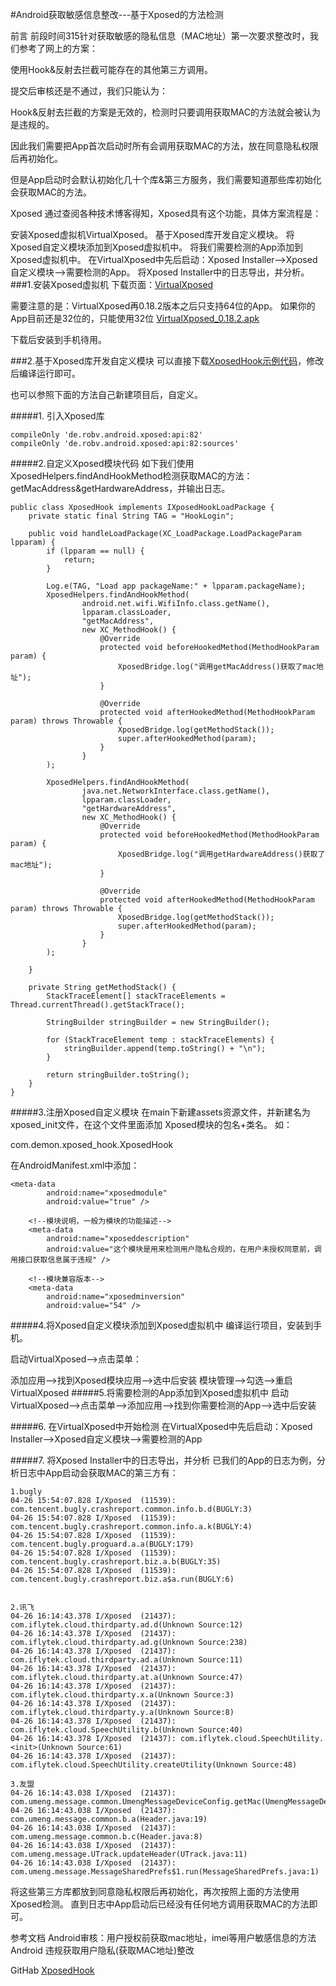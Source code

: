#Android获取敏感信息整改---基于Xposed的方法检测

前言
前段时间315针对获取敏感的隐私信息（MAC地址）第一次要求整改时，我们参考了网上的方案：

使用Hook&反射去拦截可能存在的其他第三方调用。

提交后审核还是不通过，我们只能认为：

Hook&反射去拦截的方案是无效的，检测时只要调用获取MAC的方法就会被认为是违规的。

因此我们需要把App首次启动时所有会调用获取MAC的方法，放在同意隐私权限后再初始化。

但是App启动时会默认初始化几十个库&第三方服务，我们需要知道那些库初始化会获取MAC的方法。

Xposed
通过查阅各种技术博客得知，Xposed具有这个功能，具体方案流程是：

安装Xposed虚拟机VirtualXposed。
基于Xposed库开发自定义模块。
将Xposed自定义模块添加到Xposed虚拟机中。
将我们需要检测的App添加到Xposed虚拟机中。
在VirtualXposed中先后启动：Xposed Installer—>Xposed自定义模块—>需要检测的App。
将Xposed Installer中的日志导出，并分析。
###1.安装Xposed虚拟机
下载页面：[VirtualXposed](https://github.com/android-hacker/VirtualXposed/releases)

需要注意的是：VirtualXposed再0.18.2版本之后只支持64位的App。
如果你的App目前还是32位的，只能使用32位 [VirtualXposed_0.18.2.apk](https://github.com/android-hacker/VirtualXposed/releases/download/0.18.2/VirtualXposed_0.18.2.apk)

下载后安装到手机待用。

###2.基于Xposed库开发自定义模块
可以直接下载[XposedHook示例代码](https://github.com/DeMonDemoSpace/XposedHook)，修改后编译运行即可。

也可以参照下面的方法自己新建项目后，自定义。

#####1. 引入Xposed库


    compileOnly 'de.robv.android.xposed:api:82'
    compileOnly 'de.robv.android.xposed:api:82:sources'

#####2.自定义Xposed模块代码
如下我们使用XposedHelpers.findAndHookMethod检测获取MAC的方法：getMacAddress&getHardwareAddress，并输出日志。

    

    public class XposedHook implements IXposedHookLoadPackage {
        private static final String TAG = "HookLogin";
    
        public void handleLoadPackage(XC_LoadPackage.LoadPackageParam lpparam) {
            if (lpparam == null) {
                return;
            }
    
            Log.e(TAG, "Load app packageName:" + lpparam.packageName);
            XposedHelpers.findAndHookMethod(
                    android.net.wifi.WifiInfo.class.getName(),
                    lpparam.classLoader,
                    "getMacAddress",
                    new XC_MethodHook() {
                        @Override
                        protected void beforeHookedMethod(MethodHookParam param) {
                            XposedBridge.log("调用getMacAddress()获取了mac地址");
                        }
    
                        @Override
                        protected void afterHookedMethod(MethodHookParam param) throws Throwable {
                            XposedBridge.log(getMethodStack());
                            super.afterHookedMethod(param);
                        }
                    }
            );
    
            XposedHelpers.findAndHookMethod(
                    java.net.NetworkInterface.class.getName(),
                    lpparam.classLoader,
                    "getHardwareAddress",
                    new XC_MethodHook() {
                        @Override
                        protected void beforeHookedMethod(MethodHookParam param) {
                            XposedBridge.log("调用getHardwareAddress()获取了mac地址");
                        }
    
                        @Override
                        protected void afterHookedMethod(MethodHookParam param) throws Throwable {
                            XposedBridge.log(getMethodStack());
                            super.afterHookedMethod(param);
                        }
                    }
            );
    
        }
    
        private String getMethodStack() {
            StackTraceElement[] stackTraceElements = Thread.currentThread().getStackTrace();
    
            StringBuilder stringBuilder = new StringBuilder();
    
            for (StackTraceElement temp : stackTraceElements) {
                stringBuilder.append(temp.toString() + "\n");
            }
    
            return stringBuilder.toString();
        }
    }

#####3.注册Xposed自定义模块
在main下新建assets资源文件，并新建名为xposed_init文件，在这个文件里面添加 Xposed模块的包名+类名。
如：

com.demon.xposed_hook.XposedHook

在AndroidManifest.xml中添加：

    <meta-data
            android:name="xposedmodule"
            android:value="true" />

        <!--模块说明，一般为模块的功能描述-->
        <meta-data
            android:name="xposeddescription"
            android:value="这个模块是用来检测用户隐私合规的，在用户未授权同意前，调用接口获取信息属于违规" />

        <!--模块兼容版本-->
        <meta-data
            android:name="xposedminversion"
            android:value="54" />

#####4.将Xposed自定义模块添加到Xposed虚拟机中
编译运行项目，安装到手机。

启动VirtualXposed—>点击菜单：

添加应用—>找到Xposed模块应用—>选中后安装
模块管理—>勾选—>重启VirtualXposed
#####5.将需要检测的App添加到Xposed虚拟机中
启动VirtualXposed—>点击菜单–>添加应用—>找到你需要检测的App—>选中后安装

#####6. 在VirtualXposed中开始检测
在VirtualXposed中先后启动：Xposed Installer—>Xposed自定义模块—>需要检测的App

#####7. 将Xposed Installer中的日志导出，并分析
已我们的App的日志为例，分析日志中App启动会获取MAC的第三方有：
    

    1.bugly
    04-26 15:54:07.828 I/Xposed  (11539): com.tencent.bugly.crashreport.common.info.b.d(BUGLY:3)
    04-26 15:54:07.828 I/Xposed  (11539): com.tencent.bugly.crashreport.common.info.a.k(BUGLY:4)
    04-26 15:54:07.828 I/Xposed  (11539): com.tencent.bugly.proguard.a.a(BUGLY:179)
    04-26 15:54:07.828 I/Xposed  (11539): com.tencent.bugly.crashreport.biz.a.b(BUGLY:35)
    04-26 15:54:07.828 I/Xposed  (11539): com.tencent.bugly.crashreport.biz.a$a.run(BUGLY:6)


    2.讯飞
    04-26 16:14:43.378 I/Xposed  (21437): com.iflytek.cloud.thirdparty.ad.d(Unknown Source:12)
    04-26 16:14:43.378 I/Xposed  (21437): com.iflytek.cloud.thirdparty.ad.g(Unknown Source:238)
    04-26 16:14:43.378 I/Xposed  (21437): com.iflytek.cloud.thirdparty.ad.a(Unknown Source:11)
    04-26 16:14:43.378 I/Xposed  (21437): com.iflytek.cloud.thirdparty.at.a(Unknown Source:47)
    04-26 16:14:43.378 I/Xposed  (21437): com.iflytek.cloud.thirdparty.x.a(Unknown Source:3)
    04-26 16:14:43.378 I/Xposed  (21437): com.iflytek.cloud.thirdparty.y.a(Unknown Source:8)
    04-26 16:14:43.378 I/Xposed  (21437): com.iflytek.cloud.SpeechUtility.b(Unknown Source:40)
    04-26 16:14:43.378 I/Xposed  (21437): com.iflytek.cloud.SpeechUtility.<init>(Unknown Source:61)
    04-26 16:14:43.378 I/Xposed  (21437): com.iflytek.cloud.SpeechUtility.createUtility(Unknown Source:48)

    3.友盟
    04-26 16:14:43.038 I/Xposed  (21437): com.umeng.message.common.UmengMessageDeviceConfig.getMac(UmengMessageDeviceConfig.java:11)
    04-26 16:14:43.038 I/Xposed  (21437): com.umeng.message.common.b.a(Header.java:19)
    04-26 16:14:43.038 I/Xposed  (21437): com.umeng.message.common.b.c(Header.java:8)
    04-26 16:14:43.038 I/Xposed  (21437): com.umeng.message.UTrack.updateHeader(UTrack.java:11)
    04-26 16:14:43.038 I/Xposed  (21437): com.umeng.message.MessageSharedPrefs$1.run(MessageSharedPrefs.java:1)

将这些第三方库都放到同意隐私权限后再初始化，再次按照上面的方法使用Xposed检测。
直到日志中App启动后已经没有任何地方调用获取MAC的方法即可。

参考文档
Android审核：用户授权前获取mac地址，imei等用户敏感信息的方法
Android 违规获取用户隐私(获取MAC地址)整改

GitHab
[XposedHook](https://github.com/DeMonDemoSpace/XposedHook)

